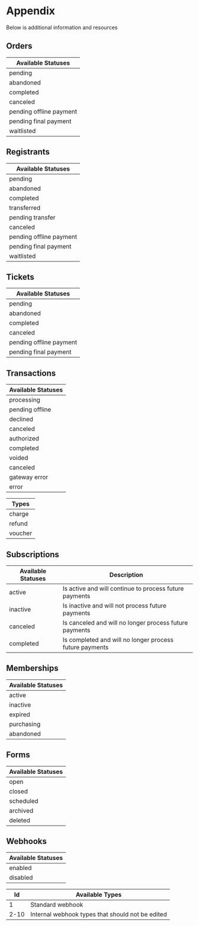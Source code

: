 # Appendix

Below is additional information and resources

## Orders

| Available Statuses
| -----------------------
| pending
| abandoned
| completed
| canceled
| pending offline payment
| pending final payment
| waitlisted

## Registrants

| Available Statuses
| -----------------------
| pending
| abandoned
| completed
| transferred
| pending transfer
| canceled
| pending offline payment
| pending final payment
| waitlisted

## Tickets

| Available Statuses
| -----------------------
| pending
| abandoned
| completed
| canceled
| pending offline payment
| pending final payment

## Transactions

| Available Statuses
| ------------------
| processing
| pending offline
| declined
| canceled
| authorized
| completed
| voided
| canceled
| gateway error
| error

| Types
| ------------------
| charge
| refund
| voucher

## Subscriptions

Available Statuses | Description
------------------ | -------------------------------------------------------
active             | Is active and will continue to process future payments
inactive           | Is inactive and will not process future payments
canceled           | Is canceled and will no longer process future payments
completed          | Is completed and will no longer process future payments

## Memberships

| Available Statuses
| ------------------
| active
| inactive
| expired
| purchasing
| abandoned

## Forms

| Available Statuses
| ------------------
| open
| closed
| scheduled
| archived
| deleted

## Webhooks

| Available Statuses
| ------------------
| enabled
| disabled

Id   | Available Types
---- | ------------------------------------------------
1    | Standard webhook
2-10 | Internal webhook types that should not be edited
